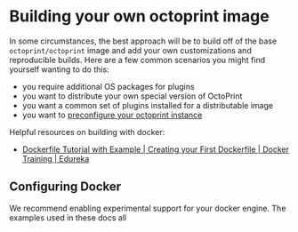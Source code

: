 # Building your own octoprint image

In some circumstances, the best approach will be to build off of the base
`octoprint/octoprint` image and add your own customizations and reproducible
builds. Here are a few common scenarios you might find yourself wanting to do this:

- you require additional OS packages for plugins
- you want to distribute your own special version of OctoPrint 
- you want a common set of plugins installed for a distributable image
- you want to [preconfigure your octoprint instance](preconfigure-your-octoprint.md)

Helpful resources on building with docker:

- [Dockerfile Tutorial with Example | Creating your First Dockerfile | Docker Training | Edureka](https://www.youtube.com/watch?v=2lU9zdrs9bM)

## Configuring Docker

We recommend enabling experimental support for your docker engine. The examples used in these docs all 
